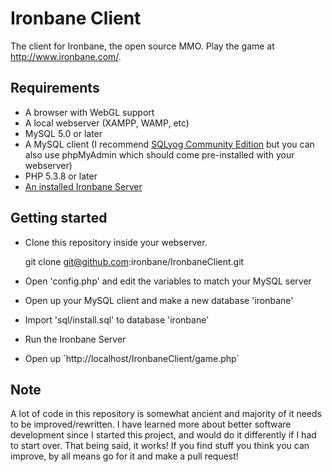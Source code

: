 Ironbane Client
==============

The client for Ironbane, the open source MMO. 
Play the game at <http://www.ironbane.com/>.

## Requirements

* A browser with WebGL support
* A local webserver (XAMPP, WAMP, etc)
* MySQL 5.0 or later
* A MySQL client (I recommend [SQLyog Community Edition](https://code.google.com/p/sqlyog/downloads/list) but you can also use phpMyAdmin which should come pre-installed with your webserver)
* PHP 5.3.8 or later
* [An installed Ironbane Server](https://github.com/ironbane/IronbaneServer/)

## Getting started

* Clone this repository inside your webserver.

    git clone git@github.com:ironbane/IronbaneClient.git

* Open 'config.php' and edit the variables to match your MySQL server
* Open up your MySQL client and make a new database 'ironbane'
* Import 'sql/install.sql' to database 'ironbane'
* Run the Ironbane Server
* Open up ´http://localhost/IronbaneClient/game.php´

## Note

A lot of code in this repository is somewhat ancient and majority of it needs to be improved/rewritten.
I have learned more about better software development since I started this project, and would do it differently if I had to start over.
That being said, it works! If you find stuff you think you can improve, by all means go for it and make a pull request!
